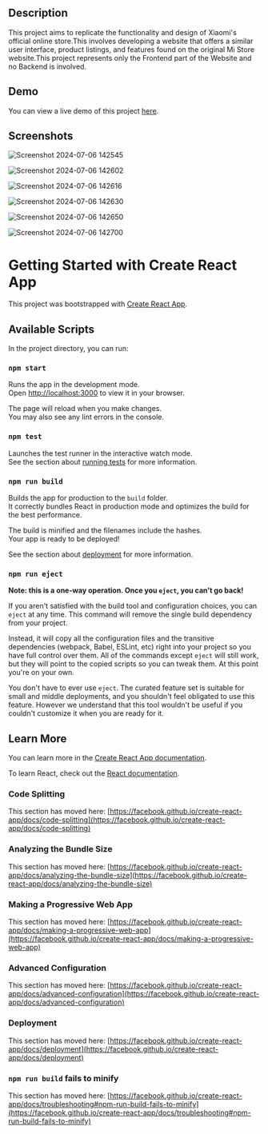 ## Description
This project aims to replicate the functionality and design of Xiaomi's official online store.This involves developing a website that offers a similar user interface, product listings, and features found on the original Mi Store website.This project represents only the Frontend part of the Website and no Backend is involved.

## Demo
You can view a live demo of this project [here](https://iconictech.netlify.app/).


## Screenshots

![Screenshot 2024-07-06 142545](https://github.com/TechWhiz03/IconicTech/assets/139670768/d3f9610f-941a-4d77-9e27-a78be9703263)

![Screenshot 2024-07-06 142602](https://github.com/TechWhiz03/IconicTech/assets/139670768/80339994-7678-4157-b3ec-3cb24bfac221)

![Screenshot 2024-07-06 142616](https://github.com/TechWhiz03/IconicTech/assets/139670768/3e72bad8-6e84-4ae5-b3f6-08e2e71223f5)

![Screenshot 2024-07-06 142630](https://github.com/TechWhiz03/IconicTech/assets/139670768/564b1e5c-4120-49cf-94bc-8023d0a9e23f)

![Screenshot 2024-07-06 142650](https://github.com/TechWhiz03/IconicTech/assets/139670768/f2eab9c3-84f8-400d-9eb9-292f95d29962)

![Screenshot 2024-07-06 142700](https://github.com/TechWhiz03/IconicTech/assets/139670768/d1987369-b651-44cb-90e5-8d4c19da9b2a)



# Getting Started with Create React App

This project was bootstrapped with [Create React App](https://github.com/facebook/create-react-app).

## Available Scripts

In the project directory, you can run:

### `npm start`

Runs the app in the development mode.\
Open [http://localhost:3000](http://localhost:3000) to view it in your browser.

The page will reload when you make changes.\
You may also see any lint errors in the console.

### `npm test`

Launches the test runner in the interactive watch mode.\
See the section about [running tests](https://facebook.github.io/create-react-app/docs/running-tests) for more information.

### `npm run build`

Builds the app for production to the `build` folder.\
It correctly bundles React in production mode and optimizes the build for the best performance.

The build is minified and the filenames include the hashes.\
Your app is ready to be deployed!

See the section about [deployment](https://facebook.github.io/create-react-app/docs/deployment) for more information.

### `npm run eject`

**Note: this is a one-way operation. Once you `eject`, you can't go back!**

If you aren't satisfied with the build tool and configuration choices, you can `eject` at any time. This command will remove the single build dependency from your project.

Instead, it will copy all the configuration files and the transitive dependencies (webpack, Babel, ESLint, etc) right into your project so you have full control over them. All of the commands except `eject` will still work, but they will point to the copied scripts so you can tweak them. At this point you're on your own.

You don't have to ever use `eject`. The curated feature set is suitable for small and middle deployments, and you shouldn't feel obligated to use this feature. However we understand that this tool wouldn't be useful if you couldn't customize it when you are ready for it.

## Learn More

You can learn more in the [Create React App documentation](https://facebook.github.io/create-react-app/docs/getting-started).

To learn React, check out the [React documentation](https://reactjs.org/).

### Code Splitting

This section has moved here: [https://facebook.github.io/create-react-app/docs/code-splitting](https://facebook.github.io/create-react-app/docs/code-splitting)

### Analyzing the Bundle Size

This section has moved here: [https://facebook.github.io/create-react-app/docs/analyzing-the-bundle-size](https://facebook.github.io/create-react-app/docs/analyzing-the-bundle-size)

### Making a Progressive Web App

This section has moved here: [https://facebook.github.io/create-react-app/docs/making-a-progressive-web-app](https://facebook.github.io/create-react-app/docs/making-a-progressive-web-app)

### Advanced Configuration

This section has moved here: [https://facebook.github.io/create-react-app/docs/advanced-configuration](https://facebook.github.io/create-react-app/docs/advanced-configuration)

### Deployment

This section has moved here: [https://facebook.github.io/create-react-app/docs/deployment](https://facebook.github.io/create-react-app/docs/deployment)

### `npm run build` fails to minify

This section has moved here: [https://facebook.github.io/create-react-app/docs/troubleshooting#npm-run-build-fails-to-minify](https://facebook.github.io/create-react-app/docs/troubleshooting#npm-run-build-fails-to-minify)
